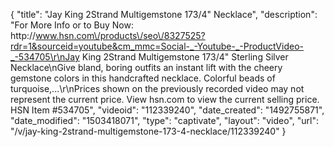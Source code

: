 {
    "title": "Jay King 2Strand Multigemstone 173\/4\" Necklace",
    "description": "For More Info or to Buy Now: http:\/\/www.hsn.com\/products\/seo\/8327525?rdr=1&sourceid=youtube&cm_mmc=Social-_-Youtube-_-ProductVideo-_-534705\r\nJay King 2Strand Multigemstone 173\/4\" Sterling Silver Necklace\nGive bland, boring outfits an instant lift with the cheery gemstone colors in this handcrafted necklace. Colorful beads of turquoise,...\r\nPrices shown on the previously recorded video may not represent the current price.  View hsn.com to view the current selling price. HSN Item #534705",
    "videoid": "112339240",
    "date_created": "1492755871",
    "date_modified": "1503418071",
    "type": "captivate",
    "layout": "video",
    "url": "\/v\/jay-king-2strand-multigemstone-173-4-necklace\/112339240"
}